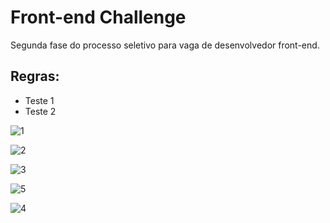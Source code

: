 # Front-end Challenge
Segunda fase do processo seletivo para vaga de desenvolvedor front-end.

## Regras:

- Teste 1
- Teste 2

![1](https://github.com/autoforce/front-end-challenge/blob/master/public/img/1.jpg?raw=true)

![2](https://github.com/autoforce/front-end-challenge/blob/master/public/img/2.jpg?raw=true)

![3](https://github.com/autoforce/front-end-challenge/blob/master/public/img/3.jpg?raw=true)

![5](https://github.com/autoforce/front-end-challenge/blob/master/public/img/5.jpg?raw=true)

![4](https://github.com/autoforce/front-end-challenge/blob/master/public/img/4.jpg?raw=true)
